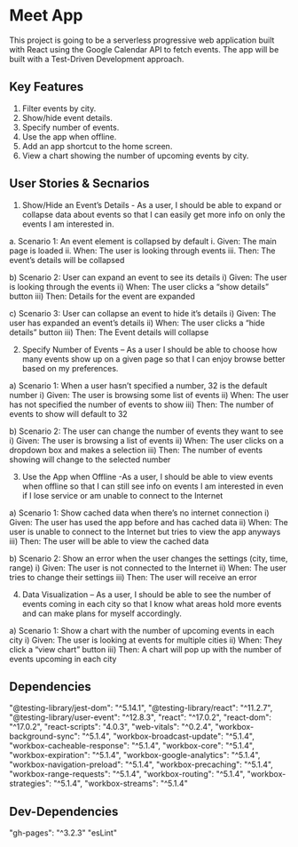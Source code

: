 # Meet App

This project is going to be a serverless progressive web application built with React using the Google Calendar API to fetch events.  The app will be built with a Test-Driven Development approach.

## Key Features
1) Filter events by city.
2) Show/hide event details.
3) Specify number of events.
4) Use the app when offline.
5) Add an app shortcut to the home screen.
6) View a chart showing the number of upcoming events by city.


## User Stories & Secnarios

1.	Show/Hide an Event’s Details - As a user, I should be able to expand or collapse data about events so that I can easily get more info on only the events I am interested in.

  a.	Scenario 1: An event element is collapsed by default
    i.	Given: The main page is loaded
    ii.	When: The user is looking through events
    iii.	Then: The  event’s details will be collapsed

  b)	Scenario 2: User can expand an event to see its details
    i)	Given: The user is looking through the events
    ii)	When: The user clicks a “show details” button
    iii)	Then: Details for the event are expanded

  c)	Scenario 3: User can collapse an event to hide it’s details
    i)	Given: The user has expanded an event’s details
    ii)	When: The user clicks a “hide details” button
    iii)	Then: The Event details will collapse


2)	Specify Number of Events – As a user I should be able to choose how many events show up on a given page so that I can enjoy browse better based on my preferences.

  a)	Scenario 1: When a user hasn’t specified a number, 32 is the default number
    i)	Given: The user is browsing some list of events
    ii)	When: The user has not specified the number of events to show
    iii)	Then: The number of events to show will default to 32

  b)	Scenario 2: The user can change the number of events they want to see
    i)	Given: The user is browsing a list of events
    ii)	When: The user clicks on a dropdown box and makes a selection
    iii)	Then: The number of events showing will change to the selected number


3)	Use the App when Offline -As a user, I should be able to view events when offline so that I can still see info on events I am interested in even if I lose service or am unable to connect to the Internet

  a)	Scenario 1: Show cached data when there’s no internet connection
    i)	Given: The user has used the app before and has cached data
    ii)	When: The user is unable to connect to the Internet but tries to view the app anyways
    iii)	Then: The user will be able to view the cached data

  b)	Scenario 2: Show an error when the user changes the settings (city, time, range)
    i)	Given: The user is not connected to the Internet
    ii)	When: The user tries to change their settings
    iii)	Then: The user will receive an error


4)	Data Visualization – As a user, I should be able to see the number of events coming in each city so that I know what areas hold more events and can make plans for myself accordingly.

  a)	Scenario 1: Show a chart with the number of upcoming events in each city
    i)	Given: The user is looking at events for multiple cities
    ii)	When: They click a “view chart” button
    iii)	Then: A chart will pop up with the number of events upcoming in each city

## Dependencies

  "@testing-library/jest-dom": "^5.14.1",
  "@testing-library/react": "^11.2.7",
  "@testing-library/user-event": "^12.8.3",
  "react": "^17.0.2",
  "react-dom": "^17.0.2",
  "react-scripts": "4.0.3",
  "web-vitals": "^0.2.4",
  "workbox-background-sync": "^5.1.4",
  "workbox-broadcast-update": "^5.1.4",
  "workbox-cacheable-response": "^5.1.4",
  "workbox-core": "^5.1.4",
  "workbox-expiration": "^5.1.4",
  "workbox-google-analytics": "^5.1.4",
  "workbox-navigation-preload": "^5.1.4",
  "workbox-precaching": "^5.1.4",
  "workbox-range-requests": "^5.1.4",
  "workbox-routing": "^5.1.4",
  "workbox-strategies": "^5.1.4",
  "workbox-streams": "^5.1.4"

## Dev-Dependencies

  "gh-pages": "^3.2.3"
  "esLint"